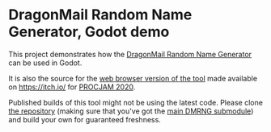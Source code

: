 # DragonMail Random Name Generator, Godot demo

This project demonstrates how the [DragonMail Random Name Generator](https://github.com/sarrowsmith/DMRNG) can be used in Godot.

It is also the source for the [web browser version of the tool](https://sarrowsmith.itch.io/dmrng) made available on https://itch.io/ for [PROCJAM 2020](https://itch.io/jam/procjam).

Published builds of this tool might not be using the latest code. Please clone [the repository](https://github.com/sarrowsmith/DMRNG-demo) (making sure that you've got the [main DMRNG submodule](https://github.com/sarrowsmith/DMRNG)) and build your own for guaranteed freshness.

